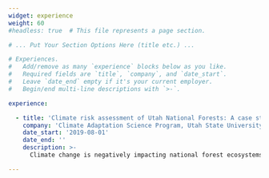 ```yaml
---
widget: experience
weight: 60
#headless: true  # This file represents a page section.

# ... Put Your Section Options Here (title etc.) ...

# Experiences.
#   Add/remove as many `experience` blocks below as you like.
#   Required fields are `title`, `company`, and `date_start`.
#   Leave `date_end` empty if it's your current employer.
#   Begin/end multi-line descriptions with `>-`.

experience:

  - title: 'Climate risk assessment of Utah National Forests: A case study for Northern Goshawks (*Accipiter gentilis*)'
    company: 'Climate Adaptation Science Program, Utah State University'
    date_start: '2019-08-01'
    date_end: ''
    description: >-
      Climate change is negatively impacting national forest ecosystems, which results in both direct and indirect effects on goshawk populations. This study uses an interdisciplinary, spatially explicit approach to examine the impact of climate change, landscape change, and public engagement with Utah national forest ecosystems to promote management of suitable habitats for northern goshawks. Our objectives are to 1) develop a habitat suitability model for goshawks in Utah national forests, 2) model landscape change in the region as a result of climate-influenced factors such as wildfire and mountain pine beetle infestation, 3) examine patterns and projections of climate variables relevant to goshawk reproduction, and 4) better understand Utah national forest user perceptions of climate change impacts on ecosystems. We are creating a literature-based habitat suitability model for goshawks in Utah national forests. Forest Vegetation Simulator is being used to predict wildfire and mountain pine beetle risk susceptibility in each national forest. We are examining temperature and precipitation variation using Coupled Model Intercomparison Project 5 (CMIP5), which allows us to project these variables under different emission scenarios. An online state-representative survey was deployed to explore public use of national forest lands, perceptions of climate change impacts, and likelihood of engagement with the forest service. This project contributes to a better understanding of goshawk habitat requirements and projected habitat threats under climate change. Additionally, it provides a holistic view of managing national forests with consideration of forest users’ activities, values, and likelihood to engage. This framework can be used to guide the development of climate risk assessments for other species.

---
```


